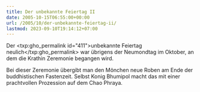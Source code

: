 ```yaml
---
title: Der unbekannte Feiertag II
date: 2005-10-15T06:55:00+00:00
url: /2005/10/der-unbekannte-feiertag-ii/
lastmod: 2023-09-10T19:14:12+07:00
---
```

Der <txp:gho_permalink id="411">unbekannte Feiertag neulich</txp:gho_permalink> war übrigens der Neumondtag im Oktober, an dem die Krathin Zeremonie begangen wird.

Bei dieser Zeremonie übergibt man den Mönchen neue Roben am Ende der buddhistischen Fastenzeit. Selbst Konig Bhumipol macht das mit einer prachtvollen Prozession auf dem Chao Phraya.
